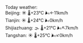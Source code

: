 Today weather:  
Beijing: ☀️ 🌡️+23°C 🌬️←11km/h  
Tianjin: ☀️ 🌡️+24°C 🌬️0km/h  
Shijiazhuang: 🌫  🌡️+21°C 🌬️↖7km/h  
Tangshan: ☀️ 🌡️+25°C 🌬️↙0km/h  
